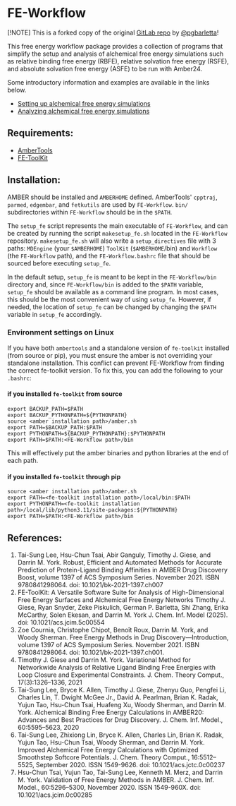 # FE-Workflow

[!NOTE]
This is a forked copy of the original [GitLab repo](https://gitlab.com/RutgersLBSR/FE-Workflow) by [@pgbarletta](https://github.com/pgbarletta)!

This free energy workflow package provides a collection of programs that simplify the setup and analysis of alchemical free energy simulations such as relative binding free energy (RBFE), relative solvation free energy (RSFE), and absolute solvation free energy (ASFE) to be run with Amber24.

Some introductory information and examples are available in the links below.

 - [Setting up alchemical free energy simulations](https://ambertutorials-rutgerslbsr-c744272d5a9c1169e0dc9e19b8d800019105.gitlab.io/workshop/05_afeSims/03_asfe.html)
 - [Analyzing alchemical free energy simulations](https://ambertutorials-rutgerslbsr-c744272d5a9c1169e0dc9e19b8d800019105.gitlab.io/workshop/05_afeSims/04_rbfe.html)

## Requirements:

 - [AmberTools](https://ambermd.org/AmberTools.php)
 - [FE-ToolKit](https://gitlab.com/RutgersLBSR/fe-toolkit)

## Installation:

AMBER should be installed and `AMBERHOME` defined. AmberTools' `cpptraj`, `parmed`, `edgembar`, and `fetkutils` are used by `FE-Workflow`.
`bin/` subdirectories within `FE-Workflow` should be in the `$PATH`.

The `setup_fe` script represents the main executable of `FE-Workflow`, and can be created by running the script `makesetup_fe.sh` located in the `FE-Workflow` repository.
`makesetup_fe.sh` will also write a `setup_directives` file with 3 paths: `MDEngine` (your `$AMBERHOME`) `ToolKit` (`$AMBERHOME`/bin) and `Workflow` (the `FE-Workflow` path), and the `FE-Workflow.bashrc` file that should be sourced before executing `setup_fe`.


In the default setup, `setup_fe` is meant to be kept in the `FE-Workflow/bin` directory and, since `FE-Workflow/bin` is added to the `$PATH` variable, `setup_fe` should be available as a command line program.
In most cases, this should be the most convenient way of using `setup_fe`. However, if needed, the location of `setup_fe` can be changed by changing the `$PATH` variable in `setup_fe` accordingly.

### Environment settings on Linux

If you have both `ambertools` and a standalone version of `fe-toolkit` installed (from source or pip), you must ensure the amber is not overriding your standalone installation.
This conflict can prevent FE-Workflow from finding the correct fe-toolkit version.
To fix this, you can add the following to your `.bashrc`:

#### if you installed `fe-toolkit` from source

```
export BACKUP_PATH=$PATH
export BACKUP_PYTHONPATH=${PYTHONPATH}
source <amber installation path>/amber.sh
export PATH=$BACKUP_PATH:$PATH
export PYTHONPATH=${BACKUP_PYTHONPATH}:$PYTHONPATH
export PATH=$PATH:<FE-Workflow path>/bin
```

This will effectively put the amber binaries and python libraries at the end of each path.

#### if you installed `fe-toolkit` through pip

```
source <amber installation path>/amber.sh
export PATH=<fe-toolkit installation path>/local/bin:$PATH
export PYTHONPATH=<fe-toolkit installation path>/local/lib/python3.11/site-packages:${PYTHONPATH}
export PATH=$PATH:<FE-Workflow path>/bin
```

## References:

1. Tai-Sung Lee, Hsu-Chun Tsai, Abir Ganguly, Timothy J. Giese, and Darrin M. York. Robust, Efficient
and Automated Methods for Accurate Prediction of Protein-Ligand Binding Affinities in AMBER Drug
Discovery Boost, volume 1397 of ACS Symposium Series. November 2021. ISBN 9780841298064. doi:
10.1021/bk-2021-1397.ch007
2. FE-ToolKit: A Versatile Software Suite for Analysis of High-Dimensional Free Energy Surfaces and Alchemical Free Energy Networks Timothy J. Giese, Ryan Snyder, Zeke Piskulich, German P. Barletta, Shi Zhang, Erika McCarthy, Solen Ekesan, and Darrin M. York J. Chem. Inf. Model (2025). doi: 10.1021/acs.jcim.5c00554
3. Zoe Cournia, Christophe Chipot, Benoît Roux, Darrin M. York, and Woody Sherman. Free Energy
Methods in Drug Discovery—Introduction, volume 1397 of ACS Symposium Series. November 2021.
ISBN 9780841298064. doi: 10.1021/bk-2021-1397.ch001.
4. Timothy J. Giese and Darrin M. York. Variational Method for Networkwide Analysis of Relative
Ligand Binding Free Energies with Loop Closure and Experimental Constraints. J. Chem. Theory
Comput., 17(3):1326–1336, 2021
5. Tai-Sung Lee, Bryce K. Allen, Timothy J. Giese, Zhenyu Guo, Pengfei Li, Charles Lin, T. Dwight McGee
Jr., David A. Pearlman, Brian K. Radak, Yujun Tao, Hsu-Chun Tsai, Huafeng Xu, Woody Sherman,
and Darrin M. York. Alchemical Binding Free Energy Calculations in AMBER20: Advances and Best
Practices for Drug Discovery. J. Chem. Inf. Model., 60:5595–5623, 2020
6. Tai-Sung Lee, Zhixiong Lin, Bryce K. Allen, Charles Lin, Brian K. Radak, Yujun Tao, Hsu-Chun
Tsai, Woody Sherman, and Darrin M. York. Improved Alchemical Free Energy Calculations with
Optimized Smoothstep Softcore Potentials. J. Chem. Theory Comput., 16:5512–5525, September 2020. ISSN 1549-9626. doi: 10.1021/acs.jctc.0c00237
7. Hsu-Chun Tsai, Yujun Tao, Tai-Sung Lee, Kenneth M. Merz, and Darrin M. York. Validation of Free
Energy Methods in AMBER. J. Chem. Inf. Model., 60:5296–5300, November 2020. ISSN 1549-960X.
doi: 10.1021/acs.jcim.0c00285
